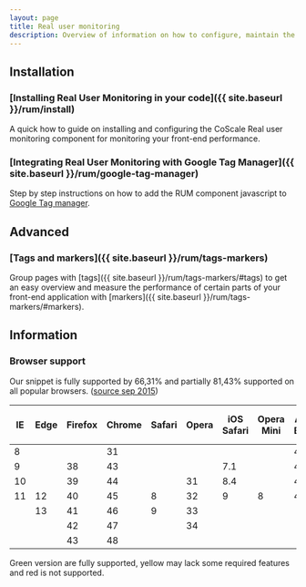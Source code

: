 ```yaml
---
layout: page
title: Real user monitoring
description: Overview of information on how to configure, maintain the CoScale real user monitoring component.
---
```


## Installation

### [Installing Real User Monitoring in your code]({{ site.baseurl }}/rum/install)
A quick how to guide on installing and configuring the CoScale Real user monitoring component for monitoring your front-end performance.

### [Integrating Real User Monitoring with Google Tag Manager]({{ site.baseurl }}/rum/google-tag-manager)
Step by step instructions on how to add the RUM component javascript to <a href="https://www.google.com/tagmanager/" target="_BLANK">Google Tag manager</a>.

## Advanced

### [Tags and markers]({{ site.baseurl }}/rum/tags-markers)
Group pages with [tags]({{ site.baseurl }}/rum/tags-markers/#tags) to get an easy overview and measure the performance of certain parts of your front-end application with [markers]({{ site.baseurl }}/rum/tags-markers/#markers).

## Information

### Browser support

Our snippet is fully supported by 66,31% and partially 81,43% supported on all popular browsers. (<a href="http://caniuse.com/" target="_BLANK">source sep 2015</a>)

<table class="table table-hover table-browsers">
    <thead>
        <tr>
            <th>IE</th>
            <th>Edge</th>
            <th>Firefox</th>
            <th>Chrome</th>
            <th>Safari</th>
            <th>Opera</th>
            <th>iOS Safari</th>
            <th>Opera Mini</th>
            <th>Android Browser</th>
            <th>Chrome for Android</th>
        </tr>
    </thead>
    <tbody>
        <tr>
            <td class="danger">8</td>
            <td class=""></td>
            <td class=""></td>
            <td class="success">31</td>
            <td class=""></td>
            <td class=""></td>
            <td class=""></td>
            <td class=""></td>
            <td class="warning">4.1</td>
            <td class=""></td>
        </tr>
        <tr>
            <td class="warning">9</td>
            <td class=""></td>
            <td class="success">38</td>
            <td class="success">43</td>
            <td class=""></td>
            <td class=""></td>
            <td class="danger">7.1</td>
            <td class=""></td>
            <td class="warning">4.3</td>
            <td class=""></td>
        </tr>
        <tr>
            <td class="success">10</td>
            <td class=""></td>
            <td class="success">39</td>
            <td class="success">44</td>
            <td class=""></td>
            <td class="success">31</td>
            <td class="danger">8.4</td>
            <td class=""></td>
            <td class="success">4.4.4</td>
            <td class=""></td>
        </tr>
        <tr class="current">
            <td class="success">11</td>
            <td class="success">12</td>
            <td class="success">40</td>
            <td class="success">45</td>
            <td class="warning">8</td>
            <td class="success">32</td>
            <td class="warning">9</td>
            <td class="danger">8</td>
            <td class="success">44</td>
            <td class="success">44</td>
        </tr>
        <tr>
            <td class=""></td>
            <td class="success">13</td>
            <td class="success">41</td>
            <td class="success">46</td>
            <td class="warning">9</td>
            <td class="success">33</td>
            <td class=""></td>
            <td class=""></td>
            <td class=""></td>
            <td class=""></td>
        </tr>
        <tr>
            <td class=""></td>
            <td class=""></td>
            <td class="success">42</td>
            <td class="success">47</td>
            <td class=""></td>
            <td class="success">34</td>
            <td class=""></td>
            <td class=""></td>
            <td class=""></td>
            <td class=""></td>
        </tr>
        <tr>
            <td class=""></td>
            <td class=""></td>
            <td class="success">43</td>
            <td class="success">48</td>
            <td class=""></td>
            <td class=""></td>
            <td class=""></td>
            <td class=""></td>
            <td class=""></td>
            <td class=""></td>
        </tr>
    </tbody>
</table>
<span class="text-success">Green version are fully supported</span>, <span class="text-warning">yellow may lack some required features</span> and <span class="text-danger">red is not supported</span>.
